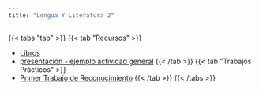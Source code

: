 ```yaml
---
title: "Lengua Y Literatura 2"
---
```


{{< tabs "tab" >}}
{{< tab "Recursos" >}}
- <a href="https://drive.google.com/open?id=1LzuAsjP2ia7CeYKIP57trAEiqcjk9CEY" target="_blank">Libros</a>
- <a href="https://drive.google.com/open?id=1Q3KvyH2plzIWP52qNP7omk04GLeQJ_WC" target="_blank">presentación - ejemplo actividad general</a>
{{< /tab >}}
{{< tab "Trabajos Prácticos" >}}
- <a href="https://drive.google.com/open?id=1Luq32jDlSrEL-h0qGTI8nR-Yj7NYoNXa" target="_blank">Primer Trabajo de Reconocimiento</a>
{{< /tab >}}
{{< /tabs >}}

